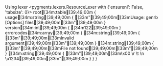 Using lexer <pygments.lexers.ResourceLexer with {'ensurenl': False, 'tabsize': 0}>
root[34m:table[39;49;00m {
  usage[34m:string[39;49;00m { [33m"[39;49;00m[33mUsage: genrb [Options] files[39;49;00m[33m"[39;49;00m }
  version[34m:int[39;49;00m { [34m122[39;49;00m }
  errorcodes[34m:array[39;49;00m {
    [34m:string[39;49;00m { [33m"[39;49;00m[33mInvalid argument[39;49;00m[33m"[39;49;00m }
    [34m:string[39;49;00m { [33m"[39;49;00m[33mFile not found[39;49;00m[33m"[39;49;00m }
    [34m:string[39;49;00m { [33m"[39;49;00m[33m\x00 \r \t \n \u1234[39;49;00m[33m"[39;49;00m }
  }
}
